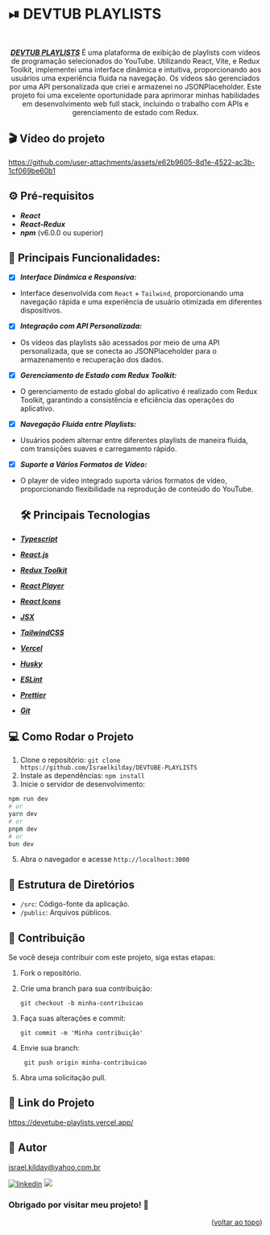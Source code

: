 # ⏯ DEVTUB PLAYLISTS

<a name="readme-top"></a>

<div align="center"><br>

**_[DEVTUB PLAYLISTS](https://devetube-playlists.vercel.app/)_** É uma plataforma de exibição de playlists com vídeos de programação selecionados do YouTube. Utilizando React, Vite, e Redux Toolkit, implementei uma interface dinâmica e intuitiva,  proporcionando aos usuários uma experiência fluida na navegação. Os vídeos são gerenciados por uma API personalizada que criei e armazenei no JSONPlaceholder. Este projeto foi uma excelente oportunidade para aprimorar minhas habilidades em desenvolvimento web full stack, incluindo o trabalho com APIs e gerenciamento de estado com Redux.

 </div>

## 🎬 Vídeo do projeto

https://github.com/user-attachments/assets/e62b9605-8d1e-4522-ac3b-1cf069be60b1

## ⚙️ Pré-requisitos

- **_React_** 
- **_React-Redux_** 
- **_npm_** (v6.0.0 ou superior)

## 🚀 Principais Funcionalidades:

- [x] **_Interface Dinâmica e Responsiva:_**
- Interface desenvolvida com `React` + `Tailwind`, proporcionando uma navegação rápida e uma experiência de usuário otimizada em diferentes dispositivos.
- [x] **_Integração com API Personalizada:_**
- Os vídeos das playlists são acessados por meio de uma API personalizada, que se conecta ao JSONPlaceholder para o armazenamento e recuperação dos dados. 
- [x] **_Gerenciamento de Estado com Redux Toolkit:_**
- O gerenciamento de estado global do aplicativo é realizado com Redux Toolkit, garantindo a consistência e eficiência das operações do aplicativo.
- [x] **_Navegação Fluida entre Playlists:_**
- Usuários podem alternar entre diferentes playlists de maneira fluida, com transições suaves e carregamento rápido.
- [x] **_Suporte a Vários Formatos de Vídeo:_**
- O player de vídeo integrado suporta vários formatos de vídeo, proporcionando flexibilidade na reprodução de conteúdo do YouTube.

  ## 🛠️ Principais Tecnologias

- **_[Typescript](https://www.typescriptlang.org/)_**
- **_[React.js](https://pt-br.legacy.reactjs.org/)_**
- **_[Redux Toolkit](https://redux-toolkit.js.org/)_**
- **_[React Player](https://www.npmjs.com/package/react-player)_**
- **_[React Icons](https://react-icons.github.io/react-icons/)_**
- **_[JSX](https://pt-br.legacy.reactjs.org/docs/introducing-jsx.html)_**
- **_[TailwindCSS](https://tailwindcss.com/)_**
- **_[Vercel](https://vercel.com/docs)_**
- **_[Husky](https://www.freecodecamp.org/portuguese/news/como-adicionar-hooks-de-commit-ao-git-com-husky-para-automatizar-tarefas/)_**
- **_[ESLint](https://eslint.org/)_**
- **_[Prettier](https://prettier.io/)_**
- **_[Git](https://www.git-scm.com/)_**

## 💻 Como Rodar o Projeto

1.  Clone o repositório: `git clone https://github.com/Israelkilday/DEVTUBE-PLAYLISTS`
2.  Instale as dependências: `npm install`
3.  Inicie o servidor de desenvolvimento:
```bash
npm run dev
# or
yarn dev
# or
pnpm dev
# or
bun dev
```  
5.  Abra o navegador e acesse `http://localhost:3000`

## 📁 Estrutura de Diretórios

- `/src`: Código-fonte da aplicação.
- `/public`: Arquivos públicos.

## 🤝 Contribuição

Se você deseja contribuir com este projeto, siga estas etapas:

1. Fork o repositório.

2. Crie uma branch para sua contribuição:

   ```shell
   git checkout -b minha-contribuicao

   ```

3. Faça suas alterações e commit:

   ```shell
   git commit -m 'Minha contribuição'

   ```

4. Envie sua branch:

   ```shell
    git push origin minha-contribuicao

   ```

5. Abra uma solicitação pull.

## 🔗 Link do Projeto

https://devetube-playlists.vercel.app/

## 🧠 Autor

israel.kilday@yahoo.com.br

[![linkedin](https://img.shields.io/badge/LinkedIn-0077B5?style=for-the-badge&logo=linkedin&logoColor=white)](https://www.linkedin.com/in/israel-kilday-machado-de-souza-801482230) <a href="mailto:israelkilday27@gmail.com">
<img src="https://img.shields.io/badge/Gmail-333333?style=for-the-badge&logo=gmail&logoColor=red" />
</a>

### Obrigado por visitar meu projeto! 👋

 <p align="right">(<a href="#readme-top">voltar ao topo</a>)</p>
